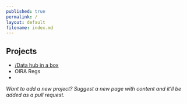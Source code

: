 ```yaml
---
published: true
permalink: /
layout: default
filename: index.md
---
```


## Projects

* [/Data hub in a box](http://gsa-ocsit.github.io/Open-Data-Collaboration-Sandbox/data-hub-in-a-box)
* OIRA Regs 
* 



*Want to add a new project?  Suggest a new page with content and it'll be added as a pull request.*   



